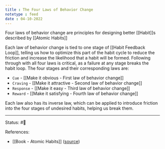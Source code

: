 ```yaml
---
title : The Four Laws of Behavior Change
notetype : feed
date : 04-10-2022
---
```


Four laws of behavior change are principles for designing better [[Habit]]s described by [[Atomic Habits]]

Each law of behavior change is tied to one stage of [[Habit Feedback Loop]], telling us how to optimize this part of the habit cycle to reduce the friction and increase the likelihood that a habit will be formed. Following through with all four laws is critical, as a failure at any stage breaks the habit loop. The four stages and their corresponding laws are:
- `Cue` - [[Make it obvious - First law of behavior change]]
- `Craving` - [[Make it attractive - Second law of behavior change]]
- `Response` - [[Make it easy - Third law of behavior change]]
- `Reward` - [[Make it satisfying - Fourth law of behavior change]]

Each law also has its inverse law, which can be applied to introduce friction into the four stages of undesired habits, helping us break them.


-----

Status: #🌱 

References:
- [[Book - Atomic Habits]] ([source](https://www.amazon.com/gp/product/0735211299/ref=as_li_qf_asin_il_tl))
